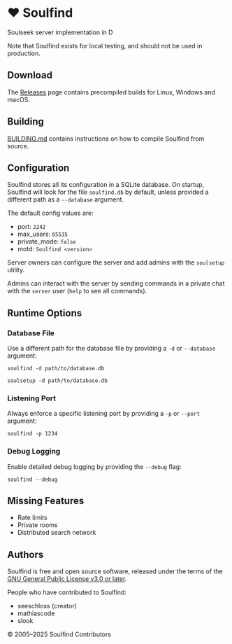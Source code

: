 <!--  
  SPDX-FileCopyrightText: 2024-2025 Soulfind Contributors  
  SPDX-FileCopyrightText: 2005 SeeSchloss  
  SPDX-License-Identifier: GPL-3.0-or-later  
-->

# ❤️ Soulfind

Soulseek server implementation in D

Note that Soulfind exists for local testing, and should not be used in
production.


## Download

The [Releases](https://github.com/soulfind-dev/soulfind/releases) page contains
precompiled builds for Linux, Windows and macOS.


## Building

[BUILDING.md](BUILDING.md) contains instructions on how to compile Soulfind
from source.


## Configuration

Soulfind stores all its configuration in a SQLite database. On startup,
Soulfind will look for the file `soulfind.db` by default, unless provided a
different path as a `--database` argument.

The default config values are:

 - port: `2242`
 - max_users: `65535`
 - private_mode: `false`
 - motd: `Soulfind <version>`

Server owners can configure the server and add admins with the `soulsetup`
utility.

Admins can interact with the server by sending commands in a private
chat with the `server` user (`help` to see all commands).


## Runtime Options

### Database File

Use a different path for the database file by providing a `-d` or `--database`
argument:

```
soulfind -d path/to/database.db
```

```
soulsetup -d path/to/database.db
```

### Listening Port

Always enforce a specific listening port by providing a `-p` or `--port`
argument:

```
soulfind -p 1234
```

### Debug Logging

Enable detailed debug logging by providing the `--debug` flag:

```
soulfind --debug
```


## Missing Features

 - Rate limits
 - Private rooms
 - Distributed search network


## Authors

Soulfind is free and open source software, released under the terms of the
[GNU General Public License v3.0 or later](https://www.gnu.org/licenses/gpl-3.0-standalone.html).

People who have contributed to Soulfind:

 - seeschloss (creator)
 - mathiascode
 - slook

© 2005–2025 Soulfind Contributors
